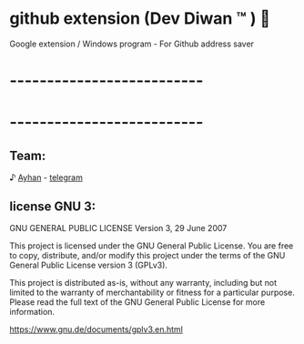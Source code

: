 # github extension (Dev Diwan ™ ) 🍃


 Google extension / Windows program - For Github address saver 



# -------------------------- 








 
# -------------------------- 

 
## Team:  
♪ [Ayhan](https://ayhan-dev.dev) - [telegram](https://t.me/ayhan_gy)

 
 ## license GNU 3:

GNU GENERAL PUBLIC LICENSE
Version 3, 29 June 2007

This project is licensed under the GNU General Public License. You are free to copy, distribute, and/or modify this project under the terms of the GNU General Public License version 3 (GPLv3).

This project is distributed as-is, without any warranty, including but not limited to the warranty of merchantability or fitness for a particular purpose. Please read the full text of the GNU General Public License for more information.

https://www.gnu.de/documents/gplv3.en.html
